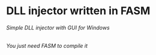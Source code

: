 # DLL injector written in FASM
###### Simple DLL injector with GUI for Windows
###### You just need FASM to compile it
